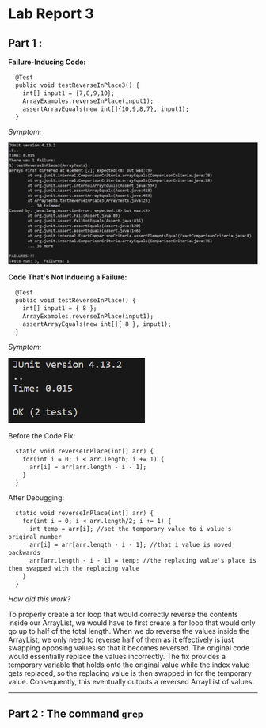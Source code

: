# **Lab Report 3** #
## Part 1 :
**Failure-Inducing Code:**
```
  @Test
  public void testReverseInPlace3() {
    int[] input1 = {7,8,9,10};
    ArrayExamples.reverseInPlace(input1);
    assertArrayEquals(new int[]{10,9,8,7}, input1);
  }
```
*Symptom:* 

![Image](Image23.png)

**Code That's Not Inducing a Failure:**
```
  @Test
  public void testReverseInPlace() {
    int[] input1 = { 8 };
    ArrayExamples.reverseInPlace(input1);
    assertArrayEquals(new int[]{ 8 }, input1);
  }
```

*Symptom:*

![Image](Image24.png)


Before the Code Fix:

```
  static void reverseInPlace(int[] arr) {
    for(int i = 0; i < arr.length; i += 1) {
      arr[i] = arr[arr.length - i - 1];
    }
  }
```

After Debugging: 

```
  static void reverseInPlace(int[] arr) {
    for(int i = 0; i < arr.length/2; i += 1) {
      int temp = arr[i]; //set the temporary value to i value's original number
      arr[i] = arr[arr.length - i - 1]; //that i value is moved backwards
      arr[arr.length - i - 1] = temp; //the replacing value's place is then swapped with the replacing value
    }
  }
```

*How did this work?*  

To properly create a for loop that would correctly reverse the contents inside our ArrayList, we would have to first create a for loop that would only go up to half of the total length. When we do reverse the values inside the ArrayList, we only need to reverse half of them as it effectively is just swapping opposing values so that it becomes reversed. The original code would essentially replace the values incorrectly. The fix provides a temporary variable that holds onto the original value while the index value gets replaced, so the replacing value is then swapped in for the temporary value. Consequently, this eventually outputs a reversed ArrayList of values.   

-----
## Part 2 :  **The command `grep`**







